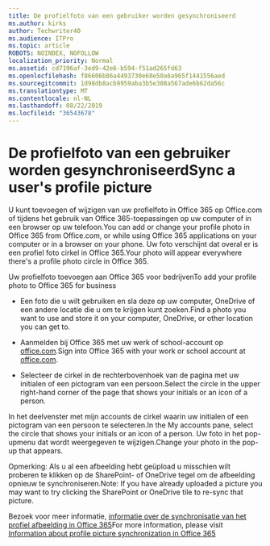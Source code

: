 ```yaml
---
title: De profielfoto van een gebruiker worden gesynchroniseerd
ms.author: kirks
author: Techwriter40
ms.audience: ITPro
ms.topic: article
ROBOTS: NOINDEX, NOFOLLOW
localization_priority: Normal
ms.assetid: cd7196af-3ed9-42e6-b594-f51ad265fd63
ms.openlocfilehash: f86606b86a4493730e68e50a6a965f1441556aed
ms.sourcegitcommit: 1d98db8acb9959aba3b5e308a567ade6b62da56c
ms.translationtype: MT
ms.contentlocale: nl-NL
ms.lasthandoff: 08/22/2019
ms.locfileid: "36543678"
---
```

# <a name="sync-a-users-profile-picture"></a><span data-ttu-id="e39a0-102">De profielfoto van een gebruiker worden gesynchroniseerd</span><span class="sxs-lookup"><span data-stu-id="e39a0-102">Sync a user's profile picture</span></span>

<span data-ttu-id="e39a0-103">U kunt toevoegen of wijzigen van uw profielfoto in Office 365 op Office.com of tijdens het gebruik van Office 365-toepassingen op uw computer of in een browser op uw telefoon.</span><span class="sxs-lookup"><span data-stu-id="e39a0-103">You can add or change your profile photo in Office 365 from Office.com, or while using Office 365 applications on your computer or in a browser on your phone.</span></span> <span data-ttu-id="e39a0-104">Uw foto verschijnt dat overal er is een profiel foto cirkel in Office 365.</span><span class="sxs-lookup"><span data-stu-id="e39a0-104">Your photo will appear everywhere there's a profile photo circle in Office 365.</span></span>

<span data-ttu-id="e39a0-105">Uw profielfoto toevoegen aan Office 365 voor bedrijven</span><span class="sxs-lookup"><span data-stu-id="e39a0-105">To add your profile photo to Office 365 for business</span></span>

- <span data-ttu-id="e39a0-106">Een foto die u wilt gebruiken en sla deze op uw computer, OneDrive of een andere locatie die u om te krijgen kunt zoeken.</span><span class="sxs-lookup"><span data-stu-id="e39a0-106">Find a photo you want to use and store it on your computer, OneDrive, or other location you can get to.</span></span>

- <span data-ttu-id="e39a0-107">Aanmelden bij Office 365 met uw werk of school-account op [office.com](http://www.office.com).</span><span class="sxs-lookup"><span data-stu-id="e39a0-107">Sign into Office 365 with your work or school account at [office.com](http://www.office.com).</span></span>

- <span data-ttu-id="e39a0-108">Selecteer de cirkel in de rechterbovenhoek van de pagina met uw initialen of een pictogram van een persoon.</span><span class="sxs-lookup"><span data-stu-id="e39a0-108">Select the circle in the upper right-hand corner of the page that shows your initials or an icon of a person.</span></span>

<span data-ttu-id="e39a0-109">In het deelvenster met mijn accounts de cirkel waarin uw initialen of een pictogram van een persoon te selecteren.</span><span class="sxs-lookup"><span data-stu-id="e39a0-109">In the My accounts pane, select the circle that shows your initials or an icon of a person.</span></span> <span data-ttu-id="e39a0-110">Uw foto in het pop-upmenu dat wordt weergegeven te wijzigen.</span><span class="sxs-lookup"><span data-stu-id="e39a0-110">Change your photo in the pop-up that appears.</span></span>

<span data-ttu-id="e39a0-111">Opmerking: Als u al een afbeelding hebt geüpload u misschien wilt proberen te klikken op de SharePoint- of OneDrive tegel om de afbeelding opnieuw te synchroniseren.</span><span class="sxs-lookup"><span data-stu-id="e39a0-111">Note: If you have already uploaded a picture you may want to try clicking the SharePoint or OneDrive tile to re-sync that picture.</span></span>

<span data-ttu-id="e39a0-112">Bezoek voor meer informatie, [informatie over de synchronisatie van het profiel afbeelding in Office 365](https://support.office.com/article/information-about-profile-picture-synchronization-in-office-365-20594d76-d054-4af4-a660-401133e3d48a?ui=en-US&amp;rs=en-US&amp;ad=US)</span><span class="sxs-lookup"><span data-stu-id="e39a0-112">For more information, please visit [Information about profile picture synchronization in Office 365](https://support.office.com/article/information-about-profile-picture-synchronization-in-office-365-20594d76-d054-4af4-a660-401133e3d48a?ui=en-US&amp;rs=en-US&amp;ad=US)</span></span>

